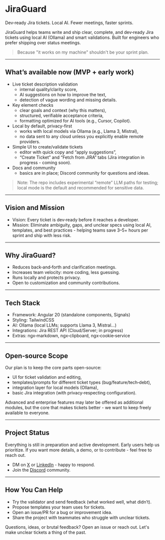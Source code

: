 # JiraGuard

Dev‑ready Jira tickets. Local AI. Fewer meetings, faster sprints.

JiraGuard helps teams write and ship clear, complete, and dev‑ready Jira tickets using local AI (Ollama) and smart validations. Built for engineers who prefer shipping over status meetings.

> Because "it works on my machine" shouldn't be your sprint plan.

---

## What’s available now (MVP + early work)

- Live ticket description validation
    - internal quality/clarity score,
    - AI suggestions on how to improve the text,
    - detection of vague wording and missing details.
- Key element checks
    - clear goals and context (why this matters),
    - structured, verifiable acceptance criteria,
    - formatting optimized for AI tools (e.g., Cursor, Copilot).
- Local by default, privacy-first
    - works with local models via Ollama (e.g., Llama 3, Mistral),
    - no data sent to any cloud unless you explicitly enable remote providers.
- Simple UI to create/validate tickets
    - editor with quick copy and “apply suggestions”,
    - “Create Ticket” and “Fetch from JIRA” tabs (Jira integration in progress - coming soon).
- Docs and community
    - basics are in place; Discord community for questions and ideas.

> Note: The repo includes experimental “remote” LLM paths for testing; local mode is the default and recommended for sensitive data.

---

## Vision and Mission

- Vision: Every ticket is dev‑ready before it reaches a developer.
- Mission: Eliminate ambiguity, gaps, and unclear specs using local AI, templates, and best practices - helping teams save 3–5+ hours per sprint and ship with less risk.

---

## Why JiraGuard?

- Reduces back‑and‑forth and clarification meetings.
- Increases team velocity: more coding, less guessing.
- Runs locally and protects privacy.
- Open to customization and community contributions.

---

## Tech Stack

- Framework: Angular 20 (standalone components, Signals)
- Styling: TailwindCSS
- AI: Ollama (local LLMs; supports Llama 3, Mistral…)
- Integrations: Jira REST API (Cloud/Server; in progress)
- Extras: ngx‑markdown, ngx‑clipboard, ngx‑cookie‑service

---

## Open‑source Scope

Our plan is to keep the core parts open-source:
- UI for ticket validation and editing,
- templates/prompts for different ticket types (bug/feature/tech‑debt),
- integration layer for local models (Ollama),
- basic Jira integration (with privacy‑respecting configuration).

Advanced and enterprise features may later be offered as additional modules, but the core that makes tickets better - we want to keep freely available to everyone.

---

## Project Status

Everything is still in preparation and active development. Early users help us prioritize. If you want more details, a demo, or to contribute - feel free to reach out.

- DM on [X](https://x.com/duxorX) or [LinkedIn](https://www.linkedin.com/in/dusanperisic/) - happy to respond.
- Join the [Discord](https://discord.gg/CsKxjPYPJz) community.

---

## How You Can Help

- Try the validator and send feedback (what worked well, what didn’t).
- Propose templates your team uses for tickets.
- Open an issue/PR for a bug or improvement idea.
- Share the project with teammates who struggle with unclear tickets.

Questions, ideas, or brutal feedback? Open an issue or reach out. Let's make unclear tickets a thing of the past.
